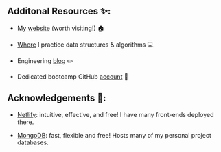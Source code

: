## Additonal Resources :sparkles::

 - My [website](https://mikebarberry.com) (worth visiting!) :house:

 - [Where](https://leetcode.com/Mbarberry/) I practice data structures & algorithms  :computer:  

 - Engineering [blog](https://mikebarberry.com/blog)  :pencil2:  

 - Dedicated bootcamp GitHub [account](https://github.com/MikeBarberry-Flatiron) :couple:
   
## Acknowledgements :pray::
 - [Netlify](https://www.netlify.com/): intuitive, effective, and free! I have many front-ends deployed there.

 - [MongoDB](https://www.mongodb.com/): fast, flexible and free! Hosts many of my personal project databases. 
